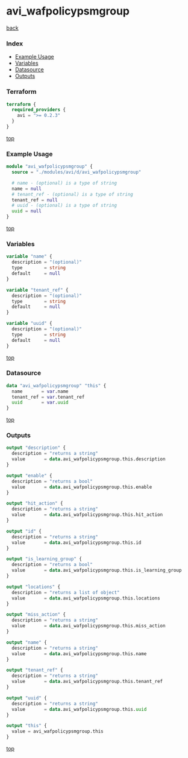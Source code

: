 # avi_wafpolicypsmgroup

[back](../avi.md)

### Index

- [Example Usage](#example-usage)
- [Variables](#variables)
- [Datasource](#datasource)
- [Outputs](#outputs)

### Terraform

```terraform
terraform {
  required_providers {
    avi = ">= 0.2.3"
  }
}
```

[top](#index)

### Example Usage

```terraform
module "avi_wafpolicypsmgroup" {
  source = "./modules/avi/d/avi_wafpolicypsmgroup"

  # name - (optional) is a type of string
  name = null
  # tenant_ref - (optional) is a type of string
  tenant_ref = null
  # uuid - (optional) is a type of string
  uuid = null
}
```

[top](#index)

### Variables

```terraform
variable "name" {
  description = "(optional)"
  type        = string
  default     = null
}

variable "tenant_ref" {
  description = "(optional)"
  type        = string
  default     = null
}

variable "uuid" {
  description = "(optional)"
  type        = string
  default     = null
}
```

[top](#index)

### Datasource

```terraform
data "avi_wafpolicypsmgroup" "this" {
  name       = var.name
  tenant_ref = var.tenant_ref
  uuid       = var.uuid
}
```

[top](#index)

### Outputs

```terraform
output "description" {
  description = "returns a string"
  value       = data.avi_wafpolicypsmgroup.this.description
}

output "enable" {
  description = "returns a bool"
  value       = data.avi_wafpolicypsmgroup.this.enable
}

output "hit_action" {
  description = "returns a string"
  value       = data.avi_wafpolicypsmgroup.this.hit_action
}

output "id" {
  description = "returns a string"
  value       = data.avi_wafpolicypsmgroup.this.id
}

output "is_learning_group" {
  description = "returns a bool"
  value       = data.avi_wafpolicypsmgroup.this.is_learning_group
}

output "locations" {
  description = "returns a list of object"
  value       = data.avi_wafpolicypsmgroup.this.locations
}

output "miss_action" {
  description = "returns a string"
  value       = data.avi_wafpolicypsmgroup.this.miss_action
}

output "name" {
  description = "returns a string"
  value       = data.avi_wafpolicypsmgroup.this.name
}

output "tenant_ref" {
  description = "returns a string"
  value       = data.avi_wafpolicypsmgroup.this.tenant_ref
}

output "uuid" {
  description = "returns a string"
  value       = data.avi_wafpolicypsmgroup.this.uuid
}

output "this" {
  value = avi_wafpolicypsmgroup.this
}
```

[top](#index)